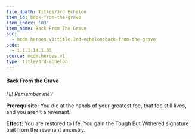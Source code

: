 ```yaml
---
file_dpath: Titles/3rd Echelon
item_id: back-from-the-grave
item_index: '03'
item_name: Back From The Grave
scc:
  - mcdm.heroes.v1:title.3rd-echelon:back-from-the-grave
scdc:
  - 1.1.1:14.1:03
source: mcdm.heroes.v1
type: title/3rd-echelon
---
```


#### Back From the Grave

*Hi! Remember me?*

**Prerequisite:** You die at the hands of your greatest foe, that foe still lives, and you aren't a revenant.

**Effect:** You are restored to life. You gain the Tough But Withered signature trait from the revenant ancestry.
